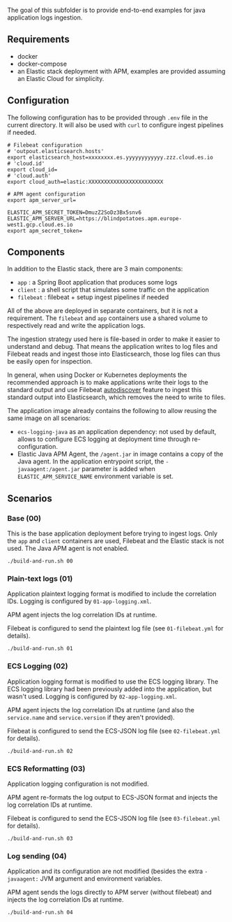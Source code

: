 The goal of this subfolder is to provide end-to-end examples for java application logs ingestion.

## Requirements
- docker
- docker-compose
- an Elastic stack deployment with APM, examples are provided assuming an Elastic Cloud for simplicity.

## Configuration

The following configuration has to be provided through `.env` file in the current directory.
It will also be used with `curl` to configure ingest pipelines if needed.

```
# Filebeat configuration
# 'outpout.elasticsearch.hosts'
export elasticsearch_host=xxxxxxxx.es.yyyyyyyyyyyy.zzz.cloud.es.io
# 'cloud.id'
export cloud_id=
# 'cloud.auth'
export cloud_auth=elastic:XXXXXXXXXXXXXXXXXXXXXXXX

# APM agent configuration
export apm_server_url=

ELASTIC_APM_SECRET_TOKEN=DmuzZ2SoDz3Bx5snv6
ELASTIC_APM_SERVER_URL=https://blindpotatoes.apm.europe-west1.gcp.cloud.es.io
export apm_secret_token=
```

## Components

In addition to the Elastic stack, there are 3 main components:
- `app` : a Spring Boot application that produces some logs
- `client` : a shell script that simulates some traffic on the application
- `filebeat` : filebeat + setup ingest pipelines if needed

All of the above are deployed in separate containers, but it is not a requirement.
The `filebeat` and `app` containers use a shared volume to respectively read and write the application logs.

The ingestion strategy used here is file-based in order to make it easier to understand and debug.
That means the application writes to log files and Filebeat reads and ingest those into Elasticsearch, those log files
can thus be easily open for inspection.

In general, when using Docker or Kubernetes deployments the recommended approach is to make applications write their
logs to the standard output and use Filebeat [autodiscover](https://www.elastic.co/guide/en/beats/filebeat/current/configuration-autodiscover.html) feature to ingest this standard output into Elasticsearch, which removes the need to write to files.

The application image already contains the following to allow reusing the same image on all scenarios:
- `ecs-logging-java` as an application dependency: not used by default, allows to configure ECS logging at deployment time through re-configuration.
- Elastic Java APM Agent, the `/agent.jar` in image contains a copy of the Java agent. In the application entrypoint script, the `-javaagent:/agent.jar` parameter is added when `ELASTIC_APM_SERVICE_NAME` environment variable is set.

## Scenarios

### Base (00)

This is the base application deployment before trying to ingest logs.
Only the `app` and `client` containers are used, Filebeat and the Elastic stack is not used.
The Java APM agent is not enabled.

```
./build-and-run.sh 00
```

### Plain-text logs (01)

Application plaintext logging format is modified to include the correlation IDs.
Logging is configured by `01-app-logging.xml`.

APM agent injects the log correlation IDs at runtime.

Filebeat is configured to send the plaintext log file (see `01-filebeat.yml` for details).

```
./build-and-run.sh 01
```

### ECS Logging (02)

Application logging format is modified to use the ECS logging library.
The ECS logging library had been previously added into the application, but wasn't used.
Logging is configured by `02-app-logging.xml`.

APM agent injects the log correlation IDs at runtime (and also the `service.name` and `service.version` if they aren't provided).

Filebeat is configured to send the ECS-JSON log file (see `02-filebeat.yml` for details).

```
./build-and-run.sh 02
```

### ECS Reformatting (03)

Application logging configuration is not modified.

APM agent re-formats the log output to ECS-JSON format and injects the log correlation IDs at runtime.

Filebeat is configured to send the ECS-JSON log file (see `03-filebeat.yml` for details).

```
./build-and-run.sh 03
```

### Log sending (04)

Application and its configuration are not modified (besides the extra `-javaagent:` JVM argument and environment variables.

APM agent sends the logs directly to APM server (without filebeat) and injects the log correlation IDs at runtime.

```
./build-and-run.sh 04
```
